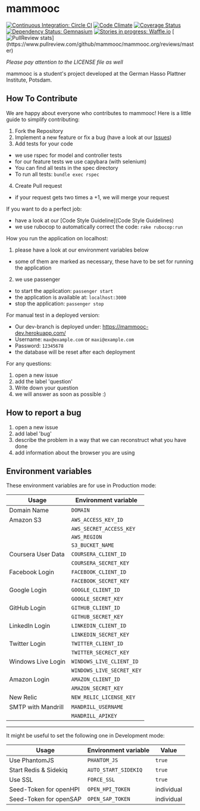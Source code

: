 # mammooc

[![Continuous Integration: Circle CI](https://circleci.com/gh/mammooc/mammooc.org.svg?style=shield)](https://circleci.com/gh/mammooc/mammooc.org) 
[![Code Climate](https://codeclimate.com/github/mammooc/mammooc.org/badges/gpa.svg)](https://codeclimate.com/github/mammooc/mammooc.org)
[![Coverage Status](https://coveralls.io/repos/mammooc/mammooc.org/badge.svg?branch=master&service=github)](https://coveralls.io/github/mammooc/mammooc.org?branch=master)
[![Dependency Status: Gemnasium](https://gemnasium.com/mammooc/mammooc.org.svg)](https://gemnasium.com/mammooc/mammooc.org)
[![Stories in progress: Waffle.io](https://badge.waffle.io/mammooc/mammooc.org.png?label=In%20Progress&title=In%20Progress)](https://waffle.io/mammooc/mammooc.org)
[![PullReview stats](https://www.pullreview.com/github/mammooc/mammooc.org/badges/master.svg?)](https://www.pullreview.com/github/mammooc/mammooc.org/reviews/master)

_Please pay attention to the LICENSE file as well_

mammooc is a student's project developed at the German Hasso Plattner Institute, Potsdam.

## How To Contribute
We are happy about everyone who contributes to mammooc!
Here is a little guide to simplify contributing: 

1. Fork the Repository 
2. Implement a new feature or fix a bug (have a look at our [Issues](https://github.com/mammooc/mammooc.org/issues))
3. Add tests for your code
 - we use rspec for model and controller tests
 - for our feature tests we use capybara (with selenium)
 - You can find all tests in the spec directory
 - To run all tests: ```bundle exec rspec```
4. Create Pull request
 - if your request gets two times a +1, we will merge your request 

If you want to do a perfect job:
- have a look at our [Code Style Guideline](Code Style Guidelines)
- we use rubocop to automatically correct the code: ```rake rubocop:run``` 

How you run the application on localhost:

1. please have a look at our environment variables below
 - some of them are marked as necessary, these have to be set for running the application
2. we use passenger
 - to start the application: ```passenger start```
 - the application is available at: ```localhost:3000``` 
 - stop the application: ```passenger stop```

For manual test in a deployed version:
- Our dev-branch is deployed under: https://mammooc-dev.herokuapp.com/
- Username: ```max@example.com``` or ```maxi@example.com```
- Password: ```12345678```
- the database will be reset after each deployment  

For any questions:

1. open a new issue
2. add the label 'question'
3. Write down your question
4. we will answer as soon as possible :)


## How to report a bug
1. open a new issue
2. add label 'bug'
3. describe the problem in a way that we can reconstruct what you have done
4. add information about the browser you are using


## Environment variables

These environment variables are for use in Production mode:

| Usage              | Environment variable      |
|--------------------|---------------------------|
| Domain Name        | `DOMAIN`                  |
| Amazon S3          | `AWS_ACCESS_KEY_ID`       |
|                    | `AWS_SECRET_ACCESS_KEY`   |
|                    | `AWS_REGION`              |
|                    | `S3_BUCKET_NAME`          |
| Coursera User Data | `COURSERA_CLIENT_ID`      |
|                    | `COURSERA_SECRET_KEY`     |
| Facebook Login     | `FACEBOOK_CLIENT_ID`      |
|                    | `FACEBOOK_SECRET_KEY`     |
| Google Login       | `GOOGLE_CLIENT_ID`        |
|                    | `GOOGLE_SECRET_KEY`       |
| GitHub Login       | `GITHUB_CLIENT_ID`        |
|                    | `GITHUB_SECRET_KEY`       |
| LinkedIn Login     | `LINKEDIN_CLIENT_ID`      |
|                    | `LINKEDIN_SECRET_KEY`     |
| Twitter Login      | `TWITTER_CLIENT_ID`       |
|                    | `TWITTER_SECRECT_KEY`     |
| Windows Live Login | `WINDOWS_LIVE_CLIENT_ID`  |
|                    | `WINDOWS_LIVE_SECRET_KEY` |
| Amazon Login       | `AMAZON_CLIENT_ID`        |
|                    | `AMAZON_SECRET_KEY`       |
| New Relic          | `NEW_RELIC_LICENSE_KEY`   |
| SMTP with Mandrill | `MANDRILL_USERNAME`       |
|                    | `MANDRILL_APIKEY`         |

----------------------------------------------------------------

It might be useful to set the following one in Development mode:

| Usage                  | Environment variable  | Value      |
|------------------------|-----------------------|------------|
| Use PhantomJS          | `PHANTOM_JS`          | `true`     |
| Start Redis & Sidekiq  | `AUTO_START_SIDEKIQ`  | `true`     |
| Use SSL                | `FORCE_SSL`           | `true`     |
| Seed-Token for openHPI | `OPEN_HPI_TOKEN`      | individual |
| Seed-Token for openSAP | `OPEN_SAP_TOKEN`      | individual |
